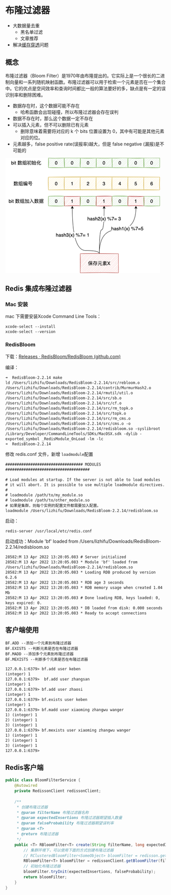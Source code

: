 # 布隆过滤器

- 大数据量去重
  - 黑名单过滤
  - 文章推荐
- 解决[缓存穿透](./击穿穿透雪崩.md)问题

## 概念

布隆过滤器（Bloom Filter）是1970年由布隆提出的。它实际上是一个很长的二进制向量和一系列随机映射函数。布隆过滤器可以用于检索一个元素是否在一个集合中。它的优点是空间效率和查询时间都比一般的算法要好的多，缺点是有一定的误识别率和删除困难。

- 数据存在时，这个数据可能不存在
  - 哈希函数会出现碰撞，所以布隆过滤器会存在误判
- 数据不存在时，那么这个数据一定不存在
- 可以插入元素，但不可以删除已有元素
  - 删除意味着需要将对应的 k 个 bits 位置设置为 0，其中有可能是其他元素对应的位。
- 元素越多，false positive rate(误报率)越大，但是 false negative (漏报)是不可能的

![image-20230910172213726](image/image-20230910172213726.png)

## Redis 集成布隆过滤器

### Mac 安装

mac 下需要安装Xcode Command Line Tools：

```shell
xcode-select --install
xcode-select --version 
```

### RedisBloom

下载：[Releases · RedisBloom/RedisBloom (github.com)](https://github.com/RedisBloom/RedisBloom/releases)

编译：

```shell
➜  RedisBloom-2.2.14 make
ld /Users/lizhifu/Downloads/RedisBloom-2.2.14/src/rebloom.o /Users/lizhifu/Downloads/RedisBloom-2.2.14/contrib/MurmurHash2.o /Users/lizhifu/Downloads/RedisBloom-2.2.14/rmutil/util.o /Users/lizhifu/Downloads/RedisBloom-2.2.14/src/sb.o /Users/lizhifu/Downloads/RedisBloom-2.2.14/src/cf.o /Users/lizhifu/Downloads/RedisBloom-2.2.14/src/rm_topk.o /Users/lizhifu/Downloads/RedisBloom-2.2.14/src/topk.o /Users/lizhifu/Downloads/RedisBloom-2.2.14/src/rm_cms.o /Users/lizhifu/Downloads/RedisBloom-2.2.14/src/cms.o -o /Users/lizhifu/Downloads/RedisBloom-2.2.14/redisbloom.so -syslibroot /Library/Developer/CommandLineTools/SDKs/MacOSX.sdk -dylib -exported_symbol _RedisModule_OnLoad -lm -lc
➜  RedisBloom-2.2.14
```

修改 redis.conf 文件，新增 `loadmodule`配置

```properties
################################## MODULES #####################################

# Load modules at startup. If the server is not able to load modules
# it will abort. It is possible to use multiple loadmodule directives.
#
# loadmodule /path/to/my_module.so
# loadmodule /path/to/other_module.so
# 如果是集群，则每个实例的配置文件都需要加入配置。
loadmodule /Users/lizhifu/Downloads/RedisBloom-2.2.14/redisbloom.so
```

启动：

```shell
redis-server /usr/local/etc/redis.conf
```

启动成功：Module 'bf' loaded from /Users/lizhifu/Downloads/RedisBloom-2.2.14/redisbloom.so

```shell
28582:M 13 Apr 2022 13:20:05.083 # Server initialized
28582:M 13 Apr 2022 13:20:05.083 * Module 'bf' loaded from /Users/lizhifu/Downloads/RedisBloom-2.2.14/redisbloom.so
28582:M 13 Apr 2022 13:20:05.083 * Loading RDB produced by version 6.2.6
28582:M 13 Apr 2022 13:20:05.083 * RDB age 3 seconds
28582:M 13 Apr 2022 13:20:05.083 * RDB memory usage when created 1.04 Mb
28582:M 13 Apr 2022 13:20:05.083 # Done loading RDB, keys loaded: 0, keys expired: 0.
28582:M 13 Apr 2022 13:20:05.083 * DB loaded from disk: 0.000 seconds
28582:M 13 Apr 2022 13:20:05.083 * Ready to accept connections
```

## 客户端使用

```shell
BF.ADD --添加一个元素到布隆过滤器
BF.EXISTS --判断元素是否在布隆过滤器
BF.MADD --添加多个元素到布隆过滤器
BF.MEXISTS --判断多个元素是否在布隆过滤器
```

```shell
127.0.0.1:6379> bf.add user keben
(integer) 1
127.0.0.1:6379>  bf.add user zhangsan
(integer) 1
127.0.0.1:6379> bf.add user zhaosi
(integer) 1
127.0.0.1:6379> bf.exists user keben
(integer) 1
127.0.0.1:6379> bf.madd user xiaoming zhangwu wanger
1) (integer) 1
2) (integer) 1
3) (integer) 1
127.0.0.1:6379> bf.mexists user xiaoming zhangwu wanger
1) (integer) 1
2) (integer) 1
3) (integer) 1
127.0.0.1:6379>
```

## Redis客户端

```java
public class BloomFilterService {
    @Autowired
    private RedissonClient redissonClient;

    /**
     * 创建布隆过滤器
     * @param filterName 布隆过滤器名称
     * @param expectedInsertions 布隆过滤器期望插入数量
     * @param falseProbability 布隆过滤器期望误判率
     * @param <T>
     * @return 布隆过滤器
     */
    public <T> RBloomFilter<T> create(String filterName, long expectedInsertions, double falseProbability) {
        // 集群环境下，可以使用下面的方式创建布隆过滤器
        // RClusteredBloomFilter<SomeObject> bloomFilter = redisson.getClusteredBloomFilter("filterName");
        RBloomFilter<T> bloomFilter = redissonClient.getBloomFilter(filterName);
        // 初始化布隆过滤器
        bloomFilter.tryInit(expectedInsertions, falseProbability);
        return bloomFilter;
    }
}
```

